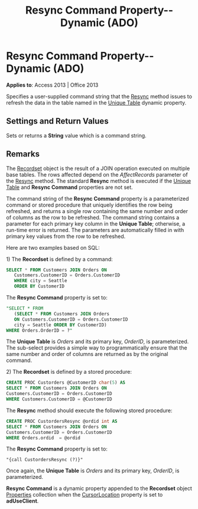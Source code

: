 ﻿---
title: Resync Command Property--Dynamic (ADO)
TOCTitle: Resync Command Property--Dynamic (ADO)
ms:assetid: 5c0c0819-620a-6eb0-a217-69113ec8d094
ms:mtpsurl: https://msdn.microsoft.com/library/JJ249322(v=office.15)
ms:contentKeyID: 48545081
ms.date: 09/18/2015
mtps_version: v=office.15
dev_langs:
- sql
---

# Resync Command Property--Dynamic (ADO)


**Applies to**: Access 2013 | Office 2013

Specifies a user-supplied command string that the [Resync](resync-method-ado.md) method issues to refresh the data in the table named in the [Unique Table](unique-table-unique-schema-unique-catalog-properties-dynamic-ado.md) dynamic property.

## Settings and Return Values

Sets or returns a **String** value which is a command string.

## Remarks

The [Recordset](recordset-object-ado.md) object is the result of a JOIN operation executed on multiple base tables. The rows affected depend on the *AffectRecords* parameter of the [Resync](resync-method-ado.md) method. The standard **Resync** method is executed if the [Unique Table](unique-table-unique-schema-unique-catalog-properties-dynamic-ado.md) and **Resync Command** properties are not set.

The command string of the **Resync Command** property is a parameterized command or stored procedure that uniquely identifies the row being refreshed, and returns a single row containing the same number and order of columns as the row to be refreshed. The command string contains a parameter for each primary key column in the **Unique Table**; otherwise, a run-time error is returned. The parameters are automatically filled in with primary key values from the row to be refreshed.

Here are two examples based on SQL:

1\) The **Recordset** is defined by a command:

``` sql
SELECT * FROM Customers JOIN Orders ON 
   Customers.CustomerID = Orders.CustomerID
   WHERE city = Seattle
   ORDER BY CustomerID
```

The **Resync Command** property is set to:

``` sql
"SELECT * FROM 
   (SELECT * FROM Customers JOIN Orders 
   ON Customers.CustomerID = Orders.CustomerID
   city = Seattle ORDER BY CustomerID)
WHERE Orders.OrderID = ?"
```

The **Unique Table** is *Orders* and its primary key, *OrderID*, is parameterized. The sub-select provides a simple way to programmatically ensure that the same number and order of columns are returned as by the original command.

2\) The **Recordset** is defined by a stored procedure:

``` sql
CREATE PROC Custorders @CustomerID char(5) AS 
SELECT * FROM Customers JOIN Orders ON 
Customers.CustomerID = Orders.CustomerID 
WHERE Customers.CustomerID = @CustomerID
```

The **Resync** method should execute the following stored procedure:

``` sql
CREATE PROC CustordersResync @ordid int AS 
SELECT * FROM Customers JOIN Orders ON 
Customers.CustomerID = Orders.CustomerID
WHERE Orders.ordid  = @ordid
```

The **Resync Command** property is set to:

    "{call CustordersResync (?)}"

Once again, the **Unique Table** is *Orders* and its primary key, *OrderID*, is parameterized.

**Resync Command** is a dynamic property appended to the **Recordset** object [Properties](properties-collection-ado.md) collection when the [CursorLocation](cursorlocation-property-ado.md) property is set to **adUseClient**.


